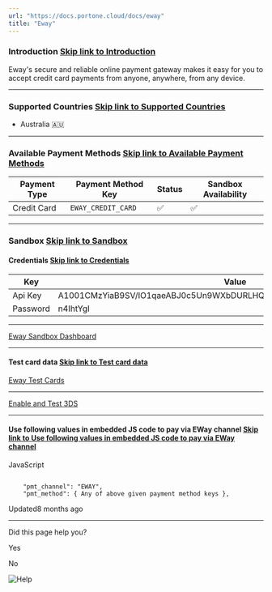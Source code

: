 ```yaml
---
url: "https://docs.portone.cloud/docs/eway"
title: "Eway"
---
```


### Introduction   [Skip link to Introduction](https://docs.portone.cloud/docs/eway\#introduction)

Eway's secure and reliable online payment gateway makes it easy for you to accept credit card payments from anyone, anywhere, from any device.

* * *

### Supported Countries   [Skip link to Supported Countries](https://docs.portone.cloud/docs/eway\#supported-countries)

- Australia 🇦🇺

* * *

### Available Payment Methods   [Skip link to Available Payment Methods](https://docs.portone.cloud/docs/eway\#available-payment-methods)

| Payment Type | Payment Method Key | Status | Sandbox Availability |
| --- | --- | --- | --- |
| Credit Card | `EWAY_CREDIT_CARD` | ✅ | ✅ |

* * *

### Sandbox   [Skip link to Sandbox](https://docs.portone.cloud/docs/eway\#sandbox)

#### Credentials   [Skip link to Credentials](https://docs.portone.cloud/docs/eway\#credentials)

| Key | Value |
| --- | --- |
| Api Key | A1001CMzYiaB9SV/IO1qaeABJ0c5Un9WXbDURLHQaqB+idYxoCPs4WRnavb47rhHQYoKEf |
| Password | n4IhtYgI |

* * *

[Eway Sandbox Dashboard](https://sandbox.myeway.com.au/Login.aspx)

* * *

#### Test card data   [Skip link to Test card data](https://docs.portone.cloud/docs/eway\#test-card-data)

[Eway Test Cards](https://go.eway.io/s/article/Test-Credit-Card-Numbers?language=en_US)

* * *

[Enable and Test 3DS](https://go.eway.io/s/article/How-to-Enable-and-Test-3DS-2-0-in-the-Eway-Sandbox?language=en_US#HowtoforcetheusefoDifferent3DSecureVersions)

* * *

#### Use following values in embedded JS code to pay via EWay channel   [Skip link to Use following values in embedded JS code to pay via EWay channel](https://docs.portone.cloud/docs/eway\#use-following-values-in-embedded-js-code-to-pay-via-eway-channel)

JavaScript

```rdmd-code lang-javascript theme-light

    "pmt_channel": "EWAY",
    "pmt_method": { Any of above given payment method keys },

```

Updated8 months ago

* * *

Did this page help you?

Yes

No

![Help](https://cdn.jsdelivr.net/gh/iamport-intl/portone-devx-chatbot-widget@production/public/chat-intro1.svg)